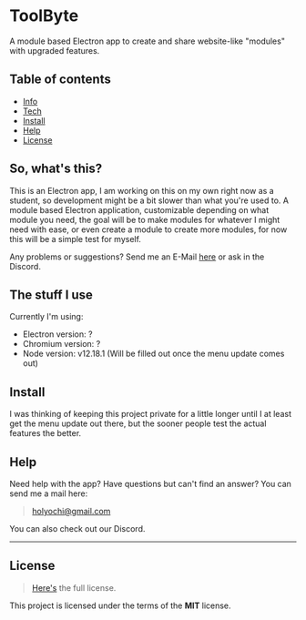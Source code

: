 # ToolByte
A module based Electron app to create and share website-like "modules" with upgraded features.

## Table of contents
* [Info](#so-whats-this)
* [Tech](#the-stuff-i-use)
* [Install](#install)
* [Help](#help)
* [License](#license)

## So, what's this?
This is an Electron app, I am working on this on my own right now as a student, so development might be a bit slower than what you're used to.
A module based Electron application, customizable depending on what module you need, the goal will be to make modules for whatever I might need with ease, or even create a module to create more modules, for now this will be a simple test for myself.

Any problems or suggestions? Send me an E-Mail [here](#help) or ask in the Discord.

## The stuff I use
Currently I'm using:
* Electron version: ?
* Chromium version: ?
* Node version: v12.18.1
(Will be filled out once the menu update comes out)

## Install
I was thinking of keeping this project private for a little longer until I at least get the menu update out there, but the sooner people test the actual features the better.

## Help
Need help with the app? Have questions but can't find an answer?
You can send me a mail here:
>holyochi@gmail.com

You can also check out our Discord.

---

## License
>[Here's](https://github.com/Holy-Person/ToolByte/blob/master/LICENSE) the full license.

This project is licensed under the terms of the **MIT** license.

